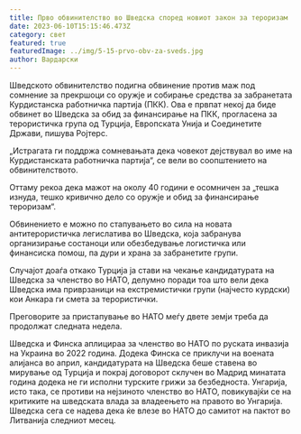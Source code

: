 ```yaml
---
title: Прво обвинителство во Шведска според новиот закон за тероризам
date: 2023-06-10T15:15:46.473Z
category: свет
featured: true
featuredImage: ../img/5-15-prvo-obv-za-sveds.jpg
author: Вардарски
---
```

Шведското обвинителство подигна обвинение против маж под сомнение за прекршоци со оружје и собирање средства за забранетата Курдистанска работничка партија (ПКК). Ова е првпат некој да биде обвинет во Шведска за обид за финансирање на ПКК, прогласена за терористичка група од Турција, Европската Унија и Соединетите Држави, пишува Ројтерс.

„Истрагата ги поддржа сомневањата дека човекот дејствувал во име на Курдистанската работничка партија“, се вели во соопштението на обвинителството.

Оттаму рекоа дека мажот на околу 40 години е осомничен за „тешка изнуда, тешко кривично дело со оружје и обид за финансирање тероризам“.

Обвинението е можно по стапувањето во сила на новата антитерористичка легислатива во Шведска, која забранува организирање состаноци или обезбедување логистичка или финансиска помош, па дури и храна за забранетите групи.

Случајот доаѓа откако Турција ја стави на чекање кандидатурата на Шведска за членство во НАТО, делумно поради тоа што вели дека Шведска има приврзаници на екстремистички групи (најчесто курдски) кои Анкара ги смета за терористички.

Преговорите за пристапување во НАТО меѓу двете земји треба да продолжат следната недела.

Шведска и Финска аплицираа за членство во НАТО по руската инвазија на Украина во 2022 година. Додека Финска се приклучи на воената алијанса во април, кандидатурата на Шведска беше ставена во мирување од Турција и покрај договорот склучен во Мадрид минатата година додека не ги исполни турските грижи за безбедноста. Унгарија, исто така, се противи на нејзиното членство во НАТО, повикувајќи се на критиките на шведската влада за владеењето на правото во Унгарија. Шведска сега се надева дека ќе влезе во НАТО до самитот на пактот во Литванија следниот месец.
